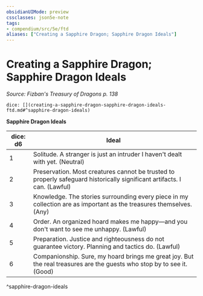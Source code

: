 ```yaml
---
obsidianUIMode: preview
cssclasses: json5e-note
tags:
- compendium/src/5e/ftd
aliases: ["Creating a Sapphire Dragon; Sapphire Dragon Ideals"]
---
```

# Creating a Sapphire Dragon; Sapphire Dragon Ideals
*Source: Fizban's Treasury of Dragons p. 138* 

`dice: [](creating-a-sapphire-dragon-sapphire-dragon-ideals-ftd.md#^sapphire-dragon-ideals)`

**Sapphire Dragon Ideals**

| dice: d6 | Ideal |
|----------|-------|
| 1 | Solitude. A stranger is just an intruder I haven't dealt with yet. (Neutral) |
| 2 | Preservation. Most creatures cannot be trusted to properly safeguard historically significant artifacts. I can. (Lawful) |
| 3 | Knowledge. The stories surrounding every piece in my collection are as important as the treasures themselves. (Any) |
| 4 | Order. An organized hoard makes me happy—and you don't want to see me unhappy. (Lawful) |
| 5 | Preparation. Justice and righteousness do not guarantee victory. Planning and tactics do. (Lawful) |
| 6 | Companionship. Sure, my hoard brings me great joy. But the real treasures are the guests who stop by to see it. (Good) |
^sapphire-dragon-ideals